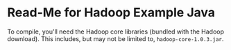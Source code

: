 Read-Me for Hadoop Example Java
=======================

To compile, you'll need the Hadoop core libraries (bundled with the Hadoop download). This includes, but may not be limited to, `hadoop-core-1.0.3.jar`.
